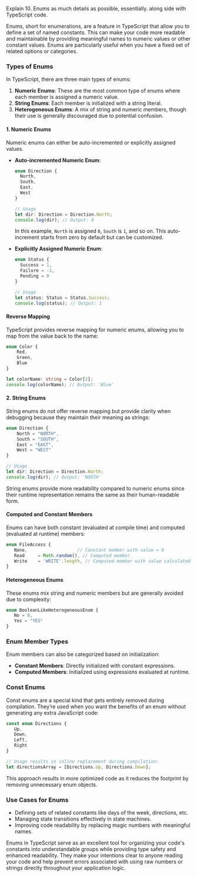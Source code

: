 Explain 10. Enums as much details as possible, essentially. along side with TypeScript code.



Enums, short for enumerations, are a feature in TypeScript that allow you to define a set of named constants. This can make your code more readable and maintainable by providing meaningful names to numeric values or other constant values. Enums are particularly useful when you have a fixed set of related options or categories.

### Types of Enums

In TypeScript, there are three main types of enums:

1. **Numeric Enums**: These are the most common type of enums where each member is assigned a numeric value.
2. **String Enums**: Each member is initialized with a string literal.
3. **Heterogeneous Enums**: A mix of string and numeric members, though their use is generally discouraged due to potential confusion.

#### 1. Numeric Enums

Numeric enums can either be auto-incremented or explicitly assigned values.

- **Auto-incremented Numeric Enum**:
  ```typescript
  enum Direction {
    North,
    South,
    East,
    West
  }

  // Usage
  let dir: Direction = Direction.North;
  console.log(dir); // Output: 0
  ```

  In this example, `North` is assigned `0`, `South` is `1`, and so on. This auto-increment starts from zero by default but can be customized.

- **Explicitly Assigned Numeric Enum**:
  ```typescript
  enum Status {
    Success = 1,
    Failure = -1,
    Pending = 0
  }

  // Usage
  let status: Status = Status.Success;
  console.log(status); // Output: 1
  ```

#### Reverse Mapping

TypeScript provides reverse mapping for numeric enums, allowing you to map from the value back to the name:

```typescript
enum Color {
    Red,
    Green,
    Blue
}

let colorName: string = Color[2];
console.log(colorName); // Output: 'Blue'
```

#### 2. String Enums

String enums do not offer reverse mapping but provide clarity when debugging because they maintain their meaning as strings:

```typescript
enum Direction {
    North = "NORTH",
    South = "SOUTH",
    East = "EAST",
    West = "WEST"
}

// Usage
let dir: Direction = Direction.North;
console.log(dir); // Output: 'NORTH'
```

String enums provide more readability compared to numeric enums since their runtime representation remains the same as their human-readable form.

#### Computed and Constant Members

Enums can have both constant (evaluated at compile time) and computed (evaluated at runtime) members:

```typescript
enum FileAccess {
   None,                   // Constant member with value = 0
   Read     = Math.random(), // Computed member 
   Write    = 'WRITE'.length, // Computed member with value calculated at runtime 
}
```

#### Heterogeneous Enums

These enums mix string and numeric members but are generally avoided due to complexity:

```typescript
enum BooleanLikeHeterogeneousEnum {
   No = 0,
   Yes = "YES"
}
```

### Enum Member Types

Enum members can also be categorized based on initialization:

- **Constant Members**: Directly initialized with constant expressions.
- **Computed Members**: Initialized using expressions evaluated at runtime.

### Const Enums

Const enums are a special kind that gets entirely removed during compilation. They’re used when you want the benefits of an enum without generating any extra JavaScript code:

```typescript
const enum Directions {
   Up,
   Down,
   Left,
   Right 
}

// Usage results in inline replacement during compilation:
let directionsArray = [Directions.Up, Directions.Down];
```

This approach results in more optimized code as it reduces the footprint by removing unnecessary enum objects.

### Use Cases for Enums

- Defining sets of related constants like days of the week, directions, etc.
- Managing state transitions effectively in state machines.
- Improving code readability by replacing magic numbers with meaningful names.

Enums in TypeScript serve as an excellent tool for organizing your code's constants into understandable groups while providing type safety and enhanced readability. They make your intentions clear to anyone reading your code and help prevent errors associated with using raw numbers or strings directly throughout your application logic.